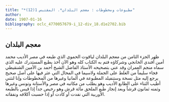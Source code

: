 ```yaml
---
title: "*مطبوعات ومخطوطات : معجم البلدان*. المقتبس 1(12)"
author: 
date: 1907-01-16
bibliography: oclc_4770057679-i_12-div_18.d1e2702.bib
---
```




##  معجم البلدان 


 ظهر الجزء الثامن من معجم البلدان لياقوت الحموي الذي طبعه في مصر الأديب محمد أمين أفندي الخانجي وشركاؤه فتم به الكتاب كله وهو الآن آخذ بطبع المستدرك عليه الذي سماه منجم العمران وقد عني بتصحيحه الأستاذ الفاضل الشيخ أحمد بن الأمين الشنقيطي فجاء سليماً من الغلط على الجملة ولاسيما في المحال التي عثر فيها على أصل صحيح يرجع إليه مثل نسخة وستنفيلد المطبوعة في ألمانيا وغيرها من المخطوطات وإنا لنثني أطيب الثناء على الطابع الأديب وهو يطلب من مكاتبه في مصر والأستانة وتونس وغيرها وثمنه  ثمانون  قرشاً وبعد إنجاز طبع الملحق  مائة  قرش وهو رخيص جداً إذا قيس   بالطبعة الأوربية التي نفدت أو كادت أو إذا حسبت أكلافه ونفقاته. 
